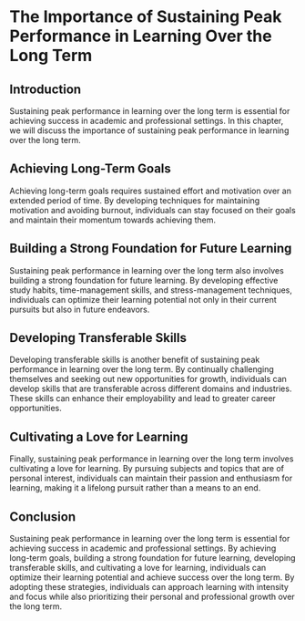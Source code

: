 # The Importance of Sustaining Peak Performance in Learning Over the Long Term

Introduction
------------

Sustaining peak performance in learning over the long term is essential for achieving success in academic and professional settings. In this chapter, we will discuss the importance of sustaining peak performance in learning over the long term.

Achieving Long-Term Goals
-------------------------

Achieving long-term goals requires sustained effort and motivation over an extended period of time. By developing techniques for maintaining motivation and avoiding burnout, individuals can stay focused on their goals and maintain their momentum towards achieving them.

Building a Strong Foundation for Future Learning
------------------------------------------------

Sustaining peak performance in learning over the long term also involves building a strong foundation for future learning. By developing effective study habits, time-management skills, and stress-management techniques, individuals can optimize their learning potential not only in their current pursuits but also in future endeavors.

Developing Transferable Skills
------------------------------

Developing transferable skills is another benefit of sustaining peak performance in learning over the long term. By continually challenging themselves and seeking out new opportunities for growth, individuals can develop skills that are transferable across different domains and industries. These skills can enhance their employability and lead to greater career opportunities.

Cultivating a Love for Learning
-------------------------------

Finally, sustaining peak performance in learning over the long term involves cultivating a love for learning. By pursuing subjects and topics that are of personal interest, individuals can maintain their passion and enthusiasm for learning, making it a lifelong pursuit rather than a means to an end.

Conclusion
----------

Sustaining peak performance in learning over the long term is essential for achieving success in academic and professional settings. By achieving long-term goals, building a strong foundation for future learning, developing transferable skills, and cultivating a love for learning, individuals can optimize their learning potential and achieve success over the long term. By adopting these strategies, individuals can approach learning with intensity and focus while also prioritizing their personal and professional growth over the long term.
